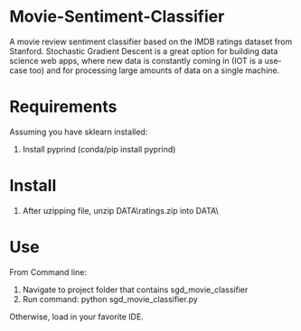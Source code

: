 # Movie-Sentiment-Classifier
A movie review sentiment classifier based on the IMDB ratings dataset from Stanford.
Stochastic Gradient Descent is a great option for building data science web apps, where new data is constantly coming in (IOT is a use-case too) and for processing large amounts of data on a single machine.

# Requirements
Assuming you have sklearn installed:
1) Install pyprind (conda/pip install pyprind)

# Install
1) After uzipping file, unzip DATA\ratings.zip into DATA\

# Use
From Command line: 
1) Navigate to project folder that contains sgd_movie_classifier
2) Run command: python sgd_movie_classifier.py

Otherwise, load in your favorite IDE.	

